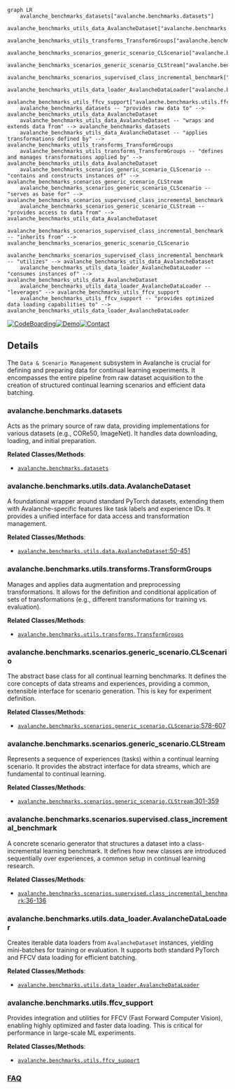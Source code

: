 ```mermaid
graph LR
    avalanche_benchmarks_datasets["avalanche.benchmarks.datasets"]
    avalanche_benchmarks_utils_data_AvalancheDataset["avalanche.benchmarks.utils.data.AvalancheDataset"]
    avalanche_benchmarks_utils_transforms_TransformGroups["avalanche.benchmarks.utils.transforms.TransformGroups"]
    avalanche_benchmarks_scenarios_generic_scenario_CLScenario["avalanche.benchmarks.scenarios.generic_scenario.CLScenario"]
    avalanche_benchmarks_scenarios_generic_scenario_CLStream["avalanche.benchmarks.scenarios.generic_scenario.CLStream"]
    avalanche_benchmarks_scenarios_supervised_class_incremental_benchmark["avalanche.benchmarks.scenarios.supervised.class_incremental_benchmark"]
    avalanche_benchmarks_utils_data_loader_AvalancheDataLoader["avalanche.benchmarks.utils.data_loader.AvalancheDataLoader"]
    avalanche_benchmarks_utils_ffcv_support["avalanche.benchmarks.utils.ffcv_support"]
    avalanche_benchmarks_datasets -- "provides raw data to" --> avalanche_benchmarks_utils_data_AvalancheDataset
    avalanche_benchmarks_utils_data_AvalancheDataset -- "wraps and extends data from" --> avalanche_benchmarks_datasets
    avalanche_benchmarks_utils_data_AvalancheDataset -- "applies transformations defined by" --> avalanche_benchmarks_utils_transforms_TransformGroups
    avalanche_benchmarks_utils_transforms_TransformGroups -- "defines and manages transformations applied by" --> avalanche_benchmarks_utils_data_AvalancheDataset
    avalanche_benchmarks_scenarios_generic_scenario_CLScenario -- "contains and constructs instances of" --> avalanche_benchmarks_scenarios_generic_scenario_CLStream
    avalanche_benchmarks_scenarios_generic_scenario_CLScenario -- "serves as base for" --> avalanche_benchmarks_scenarios_supervised_class_incremental_benchmark
    avalanche_benchmarks_scenarios_generic_scenario_CLStream -- "provides access to data from" --> avalanche_benchmarks_utils_data_AvalancheDataset
    avalanche_benchmarks_scenarios_supervised_class_incremental_benchmark -- "inherits from" --> avalanche_benchmarks_scenarios_generic_scenario_CLScenario
    avalanche_benchmarks_scenarios_supervised_class_incremental_benchmark -- "utilizes" --> avalanche_benchmarks_utils_data_AvalancheDataset
    avalanche_benchmarks_utils_data_loader_AvalancheDataLoader -- "consumes instances of" --> avalanche_benchmarks_utils_data_AvalancheDataset
    avalanche_benchmarks_utils_data_loader_AvalancheDataLoader -- "leverages" --> avalanche_benchmarks_utils_ffcv_support
    avalanche_benchmarks_utils_ffcv_support -- "provides optimized data loading capabilities to" --> avalanche_benchmarks_utils_data_loader_AvalancheDataLoader
```

[![CodeBoarding](https://img.shields.io/badge/Generated%20by-CodeBoarding-9cf?style=flat-square)](https://github.com/CodeBoarding/GeneratedOnBoardings)[![Demo](https://img.shields.io/badge/Try%20our-Demo-blue?style=flat-square)](https://www.codeboarding.org/demo)[![Contact](https://img.shields.io/badge/Contact%20us%20-%20contact@codeboarding.org-lightgrey?style=flat-square)](mailto:contact@codeboarding.org)

## Details

The `Data & Scenario Management` subsystem in Avalanche is crucial for defining and preparing data for continual learning experiments. It encompasses the entire pipeline from raw dataset acquisition to the creation of structured continual learning scenarios and efficient data batching.

### avalanche.benchmarks.datasets
Acts as the primary source of raw data, providing implementations for various datasets (e.g., CORe50, ImageNet). It handles data downloading, loading, and initial preparation.


**Related Classes/Methods**:

- <a href="https://github.com/ContinualAI/avalanche/blob/master/avalanche/benchmarks/datasets/__init__.py" target="_blank" rel="noopener noreferrer">`avalanche.benchmarks.datasets`</a>


### avalanche.benchmarks.utils.data.AvalancheDataset
A foundational wrapper around standard PyTorch datasets, extending them with Avalanche-specific features like task labels and experience IDs. It provides a unified interface for data access and transformation management.


**Related Classes/Methods**:

- <a href="https://github.com/ContinualAI/avalanche/blob/master/avalanche/benchmarks/utils/data.py#L50-L451" target="_blank" rel="noopener noreferrer">`avalanche.benchmarks.utils.data.AvalancheDataset`:50-451</a>


### avalanche.benchmarks.utils.transforms.TransformGroups
Manages and applies data augmentation and preprocessing transformations. It allows for the definition and conditional application of sets of transformations (e.g., different transformations for training vs. evaluation).


**Related Classes/Methods**:

- <a href="https://github.com/ContinualAI/avalanche/blob/master/avalanche/benchmarks/utils/transform_groups.py" target="_blank" rel="noopener noreferrer">`avalanche.benchmarks.utils.transforms.TransformGroups`</a>


### avalanche.benchmarks.scenarios.generic_scenario.CLScenario
The abstract base class for all continual learning benchmarks. It defines the core concepts of data streams and experiences, providing a common, extensible interface for scenario generation. This is key for experiment definition.


**Related Classes/Methods**:

- <a href="https://github.com/ContinualAI/avalanche/blob/master/avalanche/benchmarks/scenarios/generic_scenario.py#L578-L607" target="_blank" rel="noopener noreferrer">`avalanche.benchmarks.scenarios.generic_scenario.CLScenario`:578-607</a>


### avalanche.benchmarks.scenarios.generic_scenario.CLStream
Represents a sequence of experiences (tasks) within a continual learning scenario. It provides the abstract interface for data streams, which are fundamental to continual learning.


**Related Classes/Methods**:

- <a href="https://github.com/ContinualAI/avalanche/blob/master/avalanche/benchmarks/scenarios/generic_scenario.py#L301-L359" target="_blank" rel="noopener noreferrer">`avalanche.benchmarks.scenarios.generic_scenario.CLStream`:301-359</a>


### avalanche.benchmarks.scenarios.supervised.class_incremental_benchmark
A concrete scenario generator that structures a dataset into a class-incremental learning benchmark. It defines how new classes are introduced sequentially over experiences, a common setup in continual learning research.


**Related Classes/Methods**:

- <a href="https://github.com/ContinualAI/avalanche/blob/master/avalanche/benchmarks/scenarios/supervised.py#L36-L136" target="_blank" rel="noopener noreferrer">`avalanche.benchmarks.scenarios.supervised.class_incremental_benchmark`:36-136</a>


### avalanche.benchmarks.utils.data_loader.AvalancheDataLoader
Creates iterable data loaders from `AvalancheDataset` instances, yielding mini-batches for training or evaluation. It supports both standard PyTorch and FFCV data loading for efficient batching.


**Related Classes/Methods**:

- <a href="https://github.com/ContinualAI/avalanche/blob/master/avalanche/benchmarks/utils/data_loader.py" target="_blank" rel="noopener noreferrer">`avalanche.benchmarks.utils.data_loader.AvalancheDataLoader`</a>


### avalanche.benchmarks.utils.ffcv_support
Provides integration and utilities for FFCV (Fast Forward Computer Vision), enabling highly optimized and faster data loading. This is critical for performance in large-scale ML experiments.


**Related Classes/Methods**:

- <a href="https://github.com/ContinualAI/avalanche/blob/master/avalanche/benchmarks/utils/ffcv_support" target="_blank" rel="noopener noreferrer">`avalanche.benchmarks.utils.ffcv_support`</a>




### [FAQ](https://github.com/CodeBoarding/GeneratedOnBoardings/tree/main?tab=readme-ov-file#faq)